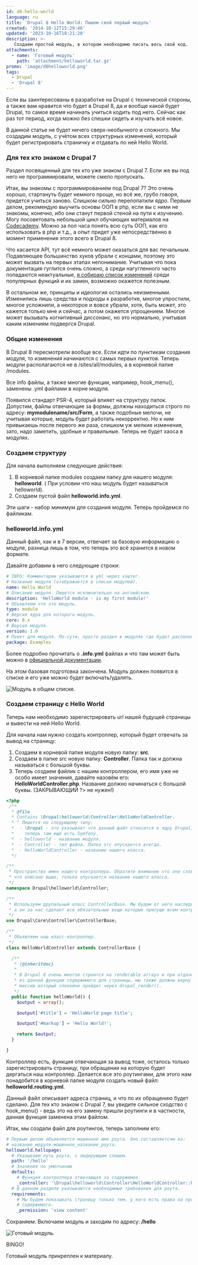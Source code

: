 ```yaml
---
id: d8-hello-world
language: ru
title: 'Drupal 8 Hello World: Пишем свой первый модуль'
created: '2014-10-12T15:29:46'
updated: '2023-10-16T18:21:20'
description: >-
   Создаем простой модуль, в котором необходимо писать весь свой код.
attachments:
  - name: 'Готовый модуль'
    path: 'attachment/helloworld.tar.gz'
promo: 'image/d8helloworld.png'
tags:
  - Drupal
  - 'Drupal 8'
---
```


Если вы заинтересованы в разработке на Drupal с технической стороны, а также вам
нравится что будет в Drupal 8, да и вообще какой будет Drupal, то самое время
начинать учиться кодить под него. Сейчас как раз тот период, когда можно без
спешки сидеть и изучать всё новое.

В данной статье не будет ничего сверх-необычного и сложного. Мы создадим модуль,
с учётом всех структурных изменений, который будет регистрировать страничку и
отдавать по ней Hello World.

### Для тех кто знаком с Drupal 7

Раздел посвященный для тех кто уже знаком с Drupal 7. Если же вы под него не
программировали, можете смело пропускать.

Итак, вы знакомы c программированием под Drupal 7? Это очень хорошо, стартануть
будет немного проще, но всё же, грубо говоря, придется учиться заново. Слишком
сильно перелопатили ядро. Первым делом, рекомендую выучить основы ООП в php,
если вы с ними не знакомы, конечно, ибо они станут первой стеной на пути к
изучению. Могу посоветовать небольшой цикл обучающих материалов
на [Codecademy](https://www.codecademy.com/learn/learn-php/modules/classes-and-objects-in-php).
Можно за пол часа понять всю суть ООП, как его использовать в php и т.д., а опыт
придет уже непосредственно в момент применения этого всего в Drupal 8.

Что касается API, тут всё немного может оказаться для вас печальным. Подавляющее
большинство хуков убрали с концами, поэтому это может вызвать на первых этапах
непонимание. Учитывая что пока документация гуглится очень сложно, а среди
нагугленного часто попадаются
неактуальные, [я собираю список изменений][drupal-8-api-changes] среди
популярных функций и их замен, возможно окажется полезным.

В остальном же, принципы и идеология остались неизменными. Изменились лишь
средства и подходы к разработке, многое упростили, многое усложнили, а некоторое
и вовсе убрали, хотя, быть может, это кажется только мне и сейчас, а потом
окажется упрощением. Многое может вызывать когнитивный диссонанс, но это
нормально, учитывая каким измениям подвергся Drupal.

### Общие изменения

В Drupal 8 пересмотрели вообще все. Если идти по пунктикам создания модуля, то
изменения начинаются с самых первых пунктов. Теперь модули располагаются не в
/sites/all/modules, а в корневой папке /modules.

Все info файлы, а также многие функции, например, hook_menu(), заменены .yml
файлами в корне модуля.

Появился стандарт PSR-4, который влияет на структуру папок. Допустим, файлы
отвечающие за формы, должны находиться строго по адресу: 
**mymodulename/src/Form**, а также подобные мелочи, не учитывая которые, модуль
будет работать некорректно. Но к ним привыкаешь после первого же раза, слишком
уж мелкие изменения, зато, надо заметить, удобные и правильные. Теперь не будет
хаоса в модулях.

### Создаем структуру

Для начала выполняем следующие действия:

1. В корневой папке modules создаем папку для нашего модуля: **helloworld**. (
   При условии что наш модуль будет называться helloworld).
2. Создаем пустой файл **helloworld.info.yml**.

Эти шаги - набор минимум для создания модуля. Теперь пройдемся по файликам.

### helloworld.info.yml

Данный файл, как и в 7 версии, отвечает за базовую информацию о модуле, разница
лишь в том, что теперь это всё хранится в новом формате.

Давайте добавим в него следующие строки:

```yml
# INFO: Комментарии указываются в yml через хэштег.
# Название модуля (отображается в списке модулей).
name: Hello World
# Описание модуля. Пишется исключительно на английском.
description: 'HelloWorld module - is my first module!'
# Объявляем что это модуль.
type: module
# Версия ядра для которого модуль.
core: 8.x
# Версия модуля.
version: 1.0
# Пакет для модуля. По-сути, просто раздел в модулях где будет распологаться наш модуль.
package: Examples
```

Более подробно прочитать о **.info.yml** файлах и что там может быть можно
в [официальной документации](https://www.drupal.org/node/2000204).

На этом базовая подготовка закончена. Модуль должен появится в списке и его уже
можно будет включать/удалять.

![Модуль в общем списке.](image/1.png)

### Создаем страницу с Hello World

Теперь нам необходимо зарегистрировать url нашей будущей страницы и вывести на
ней Hello World.

Для начала нам нужно создать контроллер, который будет отвечать за вывод на
страницу:

1. Создаем в корневой папке модуля новую папку: **src**.
2. Создаем в папке src новую папку: **Controller**. Папка так и должна
   называться с большой буквы.
3. Теперь создаем файлик с нашим контроллером, его имя уже не особо имеет
   значения, давайте назовём его: **HelloWorldController.php**. Название должно
   начинаться с большой буквы. (ЗАКРЫВАЮЩИЙ ?> не нужен!)

```php
<?php
 /**
  * @file
  * Contains \Drupal\helloworld\Controller\HelloWorldController.
  * ^ Пишется по следующему типу:
  *  - \Drupal - это указывает что данный файл относится к ядру Drupal, ведь
  *    теперь там еще есть Symfony.
  *  - helloworld - название модуля.
  *  - Controller - тип файла. Папка src опускается всегда.
  *  - HelloWorldController - название нашего класса.
  */

/**
 * Пространство имен нашего контроллера. Обратите внимание что оно схоже с тем
 * что описано выше, только опускается название нашего класса.
 */
namespace Drupal\helloworld\Controller;

/**
 * Используем друпальный класс ControllerBase. Мы будем от него наследоваться,
 * а он за нас сделает все обязательные вещи которые присущи всем контроллерам.
 */
use Drupal\Core\Controller\ControllerBase;

/**
 * Объявляем наш класс-контроллер.
 */
class HelloWorldController extends ControllerBase {

  /**
   * {@inheritdoc}
   *
   * В Drupal 8 очень многое строится на renderable arrays и при отдаче
   * из данной функции содержимого для страницы, мы также должны вернуть
   * массив который спокойно пройдет через drupal_render().
   */
  public function helloWorld() {
    $output = array();

    $output['#title'] = 'HelloWorld page title';

    $output['#markup'] = 'Hello World!';

    return $output;
  }

}
```

Контроллер есть, функция отвечающая за вывод тоже, осталось только
зарегистрировать страницу, при обращении на которую будет дергаться наш
контроллер. Делается все это роутингами, для этого нам понадобится в корневой
папке модуля создать новый файл: **helloworld.routing.yml**.

Данный файл описывает адреса страниц, и что по их обращению будет сделано. Для
тех кто знаком с Drupal 7, вы увидите сильное сходство с hook_menu() - ведь это
на его замену пришли роутинги и в частности, данная функция заменена этим
файлом.

Итак, мы создали файл для роутингов, теперь заполним его:

```yml
# Первым делом объявляется машинное имя роута. Оно составляетсям из:
# название_модуля.машинное_название_роута.
helloworld.hellopage:
  # Указываем путь роута, с лидирующим слешем.
  path: '/hello'
  # Значения по умолчанию
  defaults:
    # Функция контроллера отвечающая за содержимое.
    _controller: '\Drupal\helloworld\Controller\HelloWorldController::helloWorld'
  # В данном разделе указываются необходимые требования для роута.
  requirements:
    # Мы будем показывать страницу только тем, у кого есть права на просмотр
    # содержимого.
    _permission: 'view content'
```

Сохраняем. Включаем модуль и заходим по адресу: **/hello**

![Готовый модуль.](image/2.png)

BINGO!

Готовый модуль прикреплен к материалу.

[drupal-8-api-changes]: ../../../../2014/10/07/drupal-8-api-changes/index.ru.md
